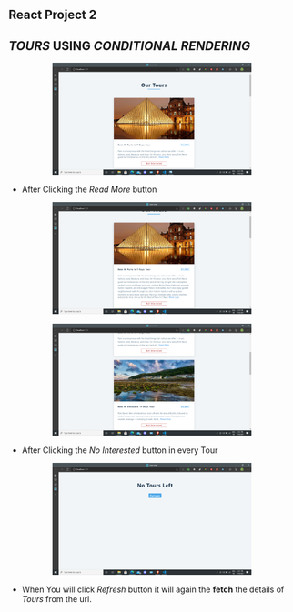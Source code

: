 ## React Project 2

## _TOURS_ USING _CONDITIONAL RENDERING_

<p align="center">
  <img src="images\img1.png" width="350" title="Tours">
</p>

- After Clicking the
  _Read More_ button

<p align="center">
  <img src="images\img2.png" width="350" title="Tours">
</p>

<p align="center">
  <img src="images\img4.png" width="350" title="Tours">
</p>

- After Clicking the
  _No Interested_ button in every Tour

<p align="center">
  <img src="images\img3.png" width="350" title="Tours">
</p>

- When You will click _Refresh_ button it will again the **fetch** the details of _Tours_ from the url.